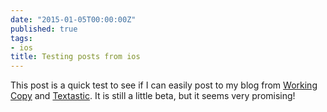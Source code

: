 ```yaml
---
date: "2015-01-05T00:00:00Z"
published: true
tags:
- ios
title: Testing posts from ios
---
```


This post is a quick test to see if I can easily post to my blog from [Working Copy](https://appsto.re/no/xONC1.i) and [Textastic](https://appsto.re/no/KWo3w.i). It is still a little beta, but it seems very promising!
